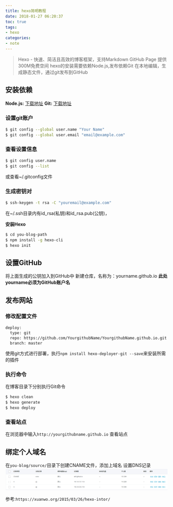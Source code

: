 ```yaml
---
title: hexo简明教程
date: 2018-01-27 06:20:37
toc: true  
tags:
- hexo
categories:
- note
---
```

> Hexo - 快速、简洁且高效的博客框架，支持Markdown
GitHub Page 提供300M免费空间
hexo的安装需要依赖Node.js,发布依赖Git
在本地编辑，生成静态文件，通过git发布到GitHub

## 安装依赖

**Node.js:** [下载地址](https://nodejs.org/en/download "nodejs")
**Git:** [下载地址](https://git-scm.com/downloads "git")
### 设置git账户

```bash
$ git config --global user.name "Your Name"
$ git config --global user.email "email@example.com"
```
### 查看设置信息

```bash
$ git config user.name
$ git config --list
```
或查看~/.gitconfig文件

### 生成密钥对

```bash
$ ssh-keygen -t rsa -C "youremail@example.com"
```
在~/.ssh目录内有id_rsa(私钥)和id_rsa.pub(公钥)，

**安装Hexo**

```bash
$ cd you-blog-path
$ npm install -g hexo-cli
$ hexo init
```
## 设置GitHub

将上面生成的公钥加入到GitHub中
新建仓库，名称为：yourname.github.io **此处yourname必须为GitHub账户名**

## 发布网站

### 修改配置文件

```text _config.yml
deploy:
  type: git
  repo: https://github.com/YourgithubName/YourgithubName.github.io.git
  branch: master
```
使用git方式进行部署，执行`npm install hexo-deployer-git --save`来安装所需的插件

### 执行命令

在博客目录下分别执行Git命令
```bash
$ hexo clean
$ hexo generate
$ hexo deploy
```
### 查看站点
在浏览器中输入`http://yourgithubname.github.io` 查看站点

## 绑定个人域名

在`you-blog/source/`目录下创建CNAME文件，添加上域名
设置DNS记录
![](/images/20180126232433.png)

参考:`https://xuanwo.org/2015/03/26/hexo-intor/`
